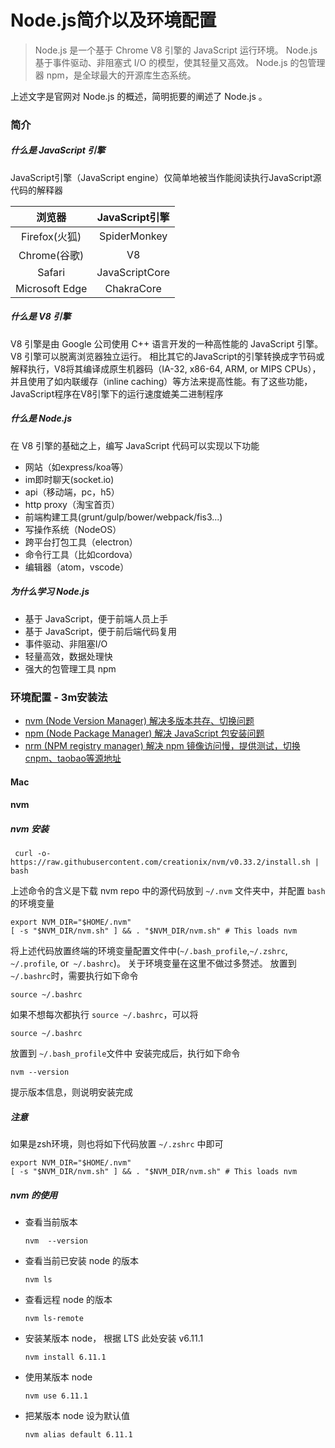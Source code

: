 # Node.js简介以及环境配置
> Node.js 是一个基于 Chrome V8 引擎的 JavaScript 运行环境。 
> Node.js 基于事件驱动、非阻塞式 I/O 的模型，使其轻量又高效。 
> Node.js 的包管理器 npm，是全球最大的开源库生态系统。

上述文字是官网对 Node.js 的概述，简明扼要的阐述了 Node.js 。
### 简介
##### 什么是 JavaScript 引擎
JavaScript引擎（JavaScript engine）仅简单地被当作能阅读执行JavaScript源代码的解释器

| 浏览器 |   JavaScript引擎   | 
|   :--:  |    :---:      | 
|  Firefox(火狐)   |  SpiderMonkey |    
|  Chrome(谷歌)  |V8|   
| Safari | JavaScriptCore | 
| Microsoft Edge   |  ChakraCore          |    

##### 什么是 V8 引擎
V8 引擎是由 Google 公司使用 C++ 语言开发的一种高性能的 JavaScript 引擎。
V8 引擎可以脱离浏览器独立运行。
相比其它的JavaScript的引擎转换成字节码或解释执行，V8将其编译成原生机器码（IA-32, x86-64, ARM, or MIPS CPUs），并且使用了如内联缓存（inline caching）等方法来提高性能。有了这些功能，JavaScript程序在V8引擎下的运行速度媲美二进制程序
##### 什么是 Node.js
在 V8 引擎的基础之上，编写 JavaScript 代码可以实现以下功能
* 网站（如express/koa等）
* im即时聊天(socket.io)
* api（移动端，pc，h5）
* http proxy（淘宝首页）
* 前端构建工具(grunt/gulp/bower/webpack/fis3...)
* 写操作系统（NodeOS）
* 跨平台打包工具（electron）
* 命令行工具（比如cordova）
* 编辑器（atom，vscode）

##### 为什么学习 Node.js
* 基于 JavaScript，便于前端人员上手
* 基于 JavaScript，便于前后端代码复用
* 事件驱动、非阻塞I/O
* 轻量高效，数据处理快
* 强大的包管理工具 npm
### 环境配置 - 3m安装法
* [nvm (Node Version Manager)  解决多版本共存、切换问题](https://github.com/creationix/nvm)
* [npm (Node Package Manager) 解决 JavaScript 包安装问题](https://github.com/npm/npm)
* [nrm (NPM registry manager) 解决 npm 镜像访问慢，提供测试，切换cnpm、taobao等源地址](https://github.com/Pana/nrm)
#### Mac
#### nvm
##### nvm 安装
```
 curl -o- https://raw.githubusercontent.com/creationix/nvm/v0.33.2/install.sh | bash
```
上述命令的含义是下载 nvm repo 中的源代码放到 `~/.nvm` 文件夹中，并配置 `bash`的环境变量
```
export NVM_DIR="$HOME/.nvm"
[ -s "$NVM_DIR/nvm.sh" ] && . "$NVM_DIR/nvm.sh" # This loads nvm
```
将上述代码放置终端的环境变量配置文件中(`~/.bash_profile`,`~/.zshrc`,` ~/.profile`, or` ~/.bashrc`)。 关于环境变量在这里不做过多赘述。
放置到 `~/.bashrc`时，需要执行如下命令
```
source ~/.bashrc   
```
如果不想每次都执行 `source ~/.bashrc`，可以将
```
source ~/.bashrc
```
放置到 `~/.bash_profile`文件中
安装完成后，执行如下命令
```
nvm --version
```
提示版本信息，则说明安装完成
##### 注意
如果是zsh环境，则也将如下代码放置 `~/.zshrc` 中即可
```
export NVM_DIR="$HOME/.nvm"
[ -s "$NVM_DIR/nvm.sh" ] && . "$NVM_DIR/nvm.sh" # This loads nvm
```
##### nvm 的使用
* 查看当前版本
    ```
    nvm  --version
    ```  
* 查看当前已安装 node 的版本
    ```
    nvm ls
    ```
* 查看远程 node 的版本
    ```
    nvm ls-remote 
    ```
* 安装某版本 node， 根据 LTS 此处安装 v6.11.1
    ```
    nvm install 6.11.1 
    ```
* 使用某版本 node 
    ```
    nvm use 6.11.1 
    ```
* 把某版本 node 设为默认值
    ```
    nvm alias default 6.11.1 
    ```
